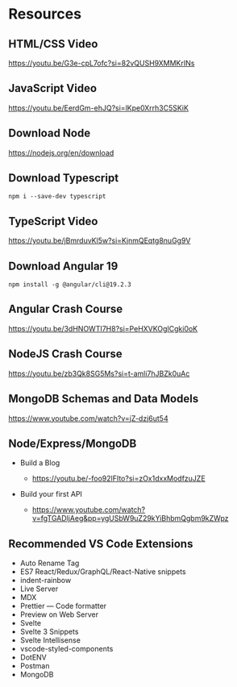 # Resources

## HTML/CSS Video

https://youtu.be/G3e-cpL7ofc?si=82vQUSH9XMMKrINs

## JavaScript Video

https://youtu.be/EerdGm-ehJQ?si=lKpe0Xrrh3C5SKiK

## Download Node

https://nodejs.org/en/download

## Download Typescript

`npm i --save-dev typescript`

## TypeScript Video

https://youtu.be/jBmrduvKl5w?si=KjnmQEqtg8nuGg9V

## Download Angular 19

`npm install -g @angular/cli@19.2.3`

## Angular Crash Course

https://youtu.be/3dHNOWTI7H8?si=PeHXVKOgICgki0oK

## NodeJS Crash Course

https://youtu.be/zb3Qk8SG5Ms?si=t-amli7hJBZk0uAc

## MongoDB Schemas and Data Models

https://www.youtube.com/watch?v=jZ-dzj6ut54

## Node/Express/MongoDB

- Build a Blog

  - https://youtu.be/-foo92lFIto?si=zOx1dxxModfzuJZE

- Build your first API

  - https://www.youtube.com/watch?v=fgTGADljAeg&pp=ygUSbW9uZ29kYiBhbmQgbm9kZWpz

## Recommended VS Code Extensions

- Auto Rename Tag
- ES7 React/Redux/GraphQL/React-Native snippets
- indent-rainbow
- Live Server
- MDX
- Prettier — Code formatter
- Preview on Web Server
- Svelte
- Svelte 3 Snippets
- Svelte Intellisense
- vscode-styled-components
- DotENV
- Postman
- MongoDB
